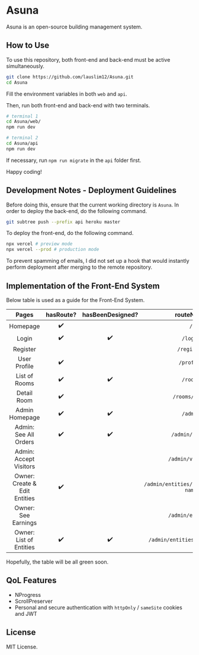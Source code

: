# Asuna

Asuna is an open-source building management system.

## How to Use

To use this repository, both front-end and back-end must be active simultaneously.

```bash
git clone https://github.com/lauslim12/Asuna.git
cd Asuna
```

Fill the environment variables in both `web` and `api`.

Then, run both front-end and back-end with two terminals.

```bash
# terminal 1
cd Asuna/web/
npm run dev

# terminal 2
cd Asuna/api
npm run dev
```

If necessary, run `npm run migrate` in the `api` folder first.

Happy coding!

## Development Notes - Deployment Guidelines

Before doing this, ensure that the current working directory is `Asuna`. In order to deploy the back-end, do the following command.

```bash
git subtree push --prefix api heroku master
```

To deploy the front-end, do the following command.

```bash
npx vercel # preview mode
npx vercel --prod # production mode
```

To prevent spamming of emails, I did not set up a hook that would instantly perform deployment after merging to the remote repository.

## Implementation of the Front-End System

Below table is used as a guide for the Front-End System.

|             Pages             | hasRoute? | hasBeenDesigned? |               routeName               |
|:-----------------------------:|:---------:|:----------------:|:-------------------------------------:|
|            Homepage           |     ✔️     |                  |                  `/`                  |
|             Login             |     ✔️     |         ✔️        |                `/login`               |
|            Register           |           |                  |              `/register`              |
|          User Profile         |     ✔️     |                  |               `/profile`              |
|         List of Rooms         |     ✔️     |         ✔️        |                `/rooms`               |
|          Detail Room          |     ✔️     |                  |             `/rooms/:slug`            |
|         Admin Homepage        |     ✔️     |         ✔️        |                `/admin`               |
|     Admin: See All Orders     |     ✔️     |         ✔️        |            `/admin/orders`            |
|     Admin: Accept Visitors    |           |                  |           `/admin/visitors`           |
| Owner: Create & Edit Entities |     ✔️     |                  | `/admin/entities/create-:entity-name` |
|      Owner: See Earnings      |           |                  |           `/admin/earnings`           |
|    Owner: List of Entities    |     ✔️     |         ✔️        |     `/admin/entities/:entity-name`    |

Hopefully, the table will be all green soon.

## QoL Features

- NProgress
- ScrollPreserver
- Personal and secure authentication with `httpOnly` / `sameSite` cookies and JWT

## License

MIT License.
